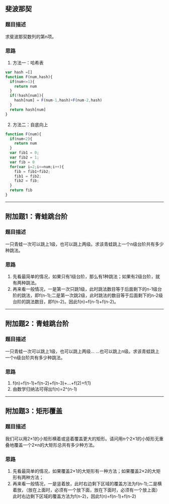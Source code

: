 ## 斐波那契

### 题目描述

求斐波那契数列的第n项。

### 思路

1. 方法一：哈希表
```javascript
var hash =[]
function F(num,hash){
  if(num<=1){
    return num
  }
  if(!hash[num]){
    hash[num] = F(num-1,hash)+F(num-2,hash)
  }
  return hash[num]
}
```
2. 方法二：自底向上
```javascript
function F(num){
  if(num<2){
    return num
  }
  var fib1 = 0;
  var fib2 = 1;
  var fib = 0
  for(var i=2;i<=num;i++){
    fib = fib1+fib2;
    fib1 = fib2;
    fib2 = fib;
  }
  return fib
}
```

----

## 附加题1：青蛙跳台阶

### 题目描述

一只青蛙一次可以跳上1级，也可以跳上两级。求该青蛙跳上一个n级台阶共有多少种跳法。

### 思路

1. 先看最简单的情况，如果只有1级台阶，那么有1种跳法；如果有2级台阶，就有两种跳法。
2. 再来看一般情况，一是第一次只跳1级，此时跳法数目等于后面剩下的n-1级台阶的跳法，即f(n-1);二是第一次跳2级，此时跳法的数目等于后面剩下的n-2级台阶的跳法数目，即f(n-2)。因此f(n)=f(n-1)+f(n-2)。

----

## 附加题2：青蛙跳台阶

### 题目描述

一只青蛙一次可以跳上1级，也可以跳上两级... ...也可以跳上n级。求该青蛙跳上一个n级台阶共有多少种跳法。

### 思路

1. f(n)=f(n-1)+f(n-2)+f(n-3)+...+f(2)+f(1)
2. 由数学归纳法可得出f(n)=2^(n-1)

----

## 附加题3：矩形覆盖

### 题目描述

我们可以用2×1的小矩形横着或竖着覆盖更大的矩形。请问用n个2×1的小矩形无重叠地覆盖一个2×n的大矩形总共有多少种方法。

### 思路

1. 先看最简单的情况，如果覆盖2×1的大矩形有一种方法；如果覆盖2×2的大矩形有两种方法；
2. 再来看一般情况，一是竖着放，此时右边剩下区域的覆盖方法为f(n-1);二是横着放，（放在上面时，必须有一个放下面，放在下面时，必须有一个放上面）此时右边剩下区域的覆盖方法为f(n-2)，因此f(n)=f(n-1)+f(n-2)
